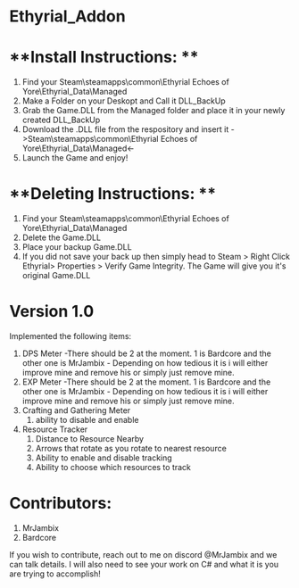 # Ethyrial_Addon
# **Install Instructions: **
1. Find your Steam\steamapps\common\Ethyrial Echoes of Yore\Ethyrial_Data\Managed
2. Make a Folder on your Deskopt and Call it DLL_BackUp
3. Grab the Game.DLL from the Managed folder and place it in your newly created DLL_BackUp
4. Download the .DLL file from the respository and insert it ->Steam\steamapps\common\Ethyrial Echoes of Yore\Ethyrial_Data\Managed<-
5. Launch the Game and enjoy!

# **Deleting Instructions: **
1. Find your Steam\steamapps\common\Ethyrial Echoes of Yore\Ethyrial_Data\Managed
2. Delete the Game.DLL
3. Place your backup Game.DLL
4. If you did not save your back up then simply head to Steam > Right Click Ethyrial> Properties > Verify Game Integrity. The Game will give you it's original Game.DLL

# **Version 1.0**
Implemented the following items:
  1. DPS Meter -There should be 2 at the moment. 1 is Bardcore and the other one is MrJambix - Depending on how tedious it is i will either improve mine and remove his or simply just remove mine.
  2. EXP Meter -There should be 2 at the moment. 1 is Bardcore and the other one is MrJambix - Depending on how tedious it is i will either improve mine and remove his or simply just remove mine.
  3. Crafting and Gathering Meter
     1. ability to disable and enable 
  5. Resource Tracker
       1. Distance to Resource Nearby
       2. Arrows that rotate as you rotate to nearest resource
       3. Ability to enable and disable tracking
       4. Ability to choose which resources to track
    


# Contributors:
1. MrJambix
2. Bardcore

If you wish to contribute, reach out to me on discord @MrJambix and we can talk details. I will also need to see your work on C# and what it is you are trying to accomplish!
